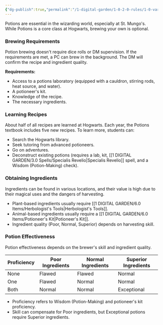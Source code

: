 ```yaml
---
{"dg-publish":true,"permalink":"/1-digital-garden/1-0-2-0-rules/1-0-variant-rules/1-11-potion-making/"}
---
```


Potions are essential in the wizarding world, especially at St. Mungo's. While Potions is a core class at Hogwarts, brewing your own is optional.

### Brewing Requirements

Potion brewing doesn't require dice rolls or DM supervision. If the requirements are met, a PC can brew in the background. The DM will confirm the recipe and ingredient quality.

**Requirements:**

* Access to a potions laboratory (equipped with a cauldron, stirring rods, heat source, and water).
* A potioneer's kit.
* Knowledge of the recipe.
* The necessary ingredients.

### Learning Recipes

About half of all recipes are learned at Hogwarts. Each year, the Potions textbook includes five new recipes. To learn more, students can:

* Search the Hogwarts library.
* Seek tutoring from advanced potioneers.
* Go on adventures.
* Deconstruct existing potions (requires a lab, kit, [[1 DIGITAL GARDEN/3.0 Spells/Specialis Revelio\|Specialis Revelio]] spell, and a Wisdom (Potion-Making) check).

### Obtaining Ingredients

Ingredients can be found in various locations, and their value is high due to their magical uses and the dangers of harvesting.

* Plant-based ingredients usually require [[1 DIGITAL GARDEN/6.0 Items/Herbologist's Tools\|Herbologist's Tools]].
* Animal-based ingredients usually require a [[1 DIGITAL GARDEN/6.0 Items/Potioneer's Kit\|Potioneer's Kit]].
* Ingredient quality (Poor, Normal, Superior) depends on harvesting skill.

### Potion Effectiveness

Potion effectiveness depends on the brewer's skill and ingredient quality.

| Proficiency | Poor Ingredients | Normal Ingredients | Superior Ingredients |
|---|---|---|---|
| None | Flawed | Flawed | Normal |
| One | Flawed | Normal | Normal |
| Both | Normal | Normal | Exceptional |

* Proficiency refers to Wisdom (Potion-Making) and potioneer's kit proficiency.
* Skill can compensate for Poor ingredients, but Exceptional potions require Superior ingredients.